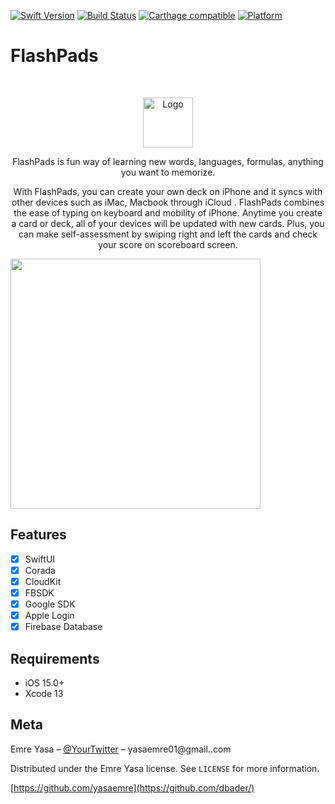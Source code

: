 


[![Swift Version][swift-image]][swift-url]
[![Build Status][travis-image]][travis-url]
[![Carthage compatible](https://img.shields.io/badge/Carthage-compatible-4BC51D.svg?style=flat)](https://github.com/Carthage/Carthage)
[![Platform](https://img.shields.io/cocoapods/p/LFAlertController.svg?style=flat)](http://cocoapods.org/pods/LFAlertController)


# FlashPads
<br />
<p align="center">
  <a href="https://github.com/alexanderritik/Best-README-Template">
    <img src="https://user-images.githubusercontent.com/31274880/139500713-88171956-8d46-4df1-86e2-eb26c2730eaa.png" alt="Logo" width="80" height="80">
  </a>
  <p align="center">
FlashPads is fun way of learning new words, languages, formulas, anything you want to memorize.  </p>

<p align="center"> With FlashPads, you can create your own deck on iPhone and it syncs with other devices such as iMac, Macbook through iCloud . FlashPads combines the ease of typing on keyboard and mobility of iPhone. Anytime you create a card or deck, all of your devices will be updated with new cards. Plus, you can make self-assessment by swiping right and left the cards and check your score on scoreboard screen.</p>
</p>

<p align="row">
<img src= "https://media.giphy.com/media/HYOlBKJBqgAfe/giphy.gif" width="400" >
</p>

## Features

- [x] SwiftUI
- [x] Corada
- [x] CloudKit
- [x] FBSDK
- [x] Google SDK
- [x] Apple Login
- [x] Firebase Database

## Requirements

- iOS 15.0+
- Xcode 13



## Meta

Emre Yasa – [@YourTwitter](https://twitter.com/Emre61310564) – yasaemre01@gmail..com

Distributed under the Emre Yasa license. See ``LICENSE`` for more information.

[https://github.com/yasaemre](https://github.com/dbader/)

[swift-image]:https://img.shields.io/badge/swift-3.0-orange.svg
[swift-url]: https://swift.org/
[license-image]: https://img.shields.io/badge/License-MIT-blue.svg
[license-url]: LICENSE
[travis-image]: https://img.shields.io/travis/dbader/node-datadog-metrics/master.svg?style=flat-square
[travis-url]: https://travis-ci.org/dbader/node-datadog-metrics
[codebeat-image]: https://codebeat.co/badges/c19b47ea-2f9d-45df-8458-b2d952fe9dad
[codebeat-url]: https://codebeat.co/projects/github-com-vsouza-awesomeios-com
